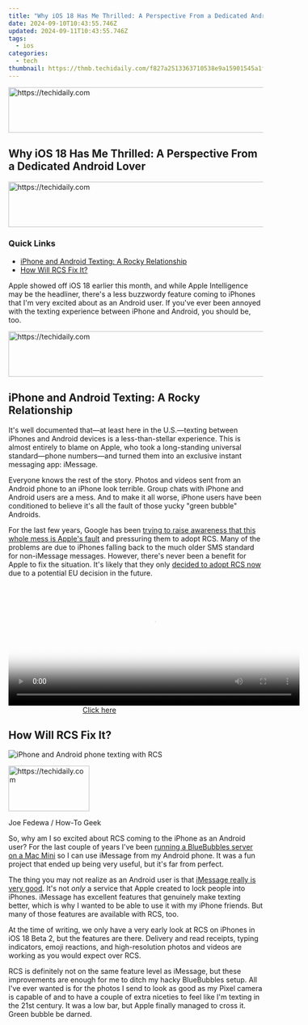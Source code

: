 ```yaml
---
title: "Why iOS 18 Has Me Thrilled: A Perspective From a Dedicated Android Lover"
date: 2024-09-10T10:43:55.746Z
updated: 2024-09-11T10:43:55.746Z
tags:
  - ios
categories:
  - tech
thumbnail: https://thmb.techidaily.com/f827a2513363710538e9a15901545a1f6478c686bd6bb8d68f0e5c1da41a0c90.jpg
---
```






<!-- affiliate ads begin -->
<a href="https://appsumo.8odi.net/c/5597632/2123727/7443" target="_top" id="2123727">
  <img src="//a.impactradius-go.com/display-ad/7443-2123727" border="0" alt="https://techidaily.com" width="728" height="90"/>
</a>
<img height="0" width="0" src="https://appsumo.8odi.net/i/5597632/2123727/7443" style="position:absolute;visibility:hidden;" border="0" />
<!-- affiliate ads end -->




## Why iOS 18 Has Me Thrilled: A Perspective From a Dedicated Android Lover





<!-- affiliate ads begin -->
<a href="https://unicoeye.pxf.io/c/5597632/2121331/18498" target="_top" id="2121331">
  <img src="//a.impactradius-go.com/display-ad/18498-2121331" border="0" alt="https://techidaily.com" width="728" height="90"/>
</a>
<img height="0" width="0" src="https://unicoeye.pxf.io/i/5597632/2121331/18498" style="position:absolute;visibility:hidden;" border="0" />
<!-- affiliate ads end -->




### Quick Links

* [iPhone and Android Texting: A Rocky Relationship](https://fix-guide.techidaily.com/my-videos-arent-playing-on-oppo-a1x-5g-what-can-i-do-drfone-by-drfone-fix-android-problems-fix-android-problems/)
* [How Will RCS Fix It?](https://android-transfer.techidaily.com/in-2024-6-ways-to-transfer-contacts-from-oppo-reno-8t-5g-to-iphone-drfone-by-drfone-transfer-from-android-transfer-from-android/)

 Apple showed off iOS 18 earlier this month, and while Apple Intelligence may be the headliner, there's a less buzzwordy feature coming to iPhones that I'm very excited about as an Android user. If you've ever been annoyed with the texting experience between iPhone and Android, you should be, too.





<!-- affiliate ads begin -->
<a href="https://ephamedtechinc.pxf.io/c/5597632/2136625/26400" target="_top" id="2136625">
  <img src="//a.impactradius-go.com/display-ad/26400-2136625" border="0" alt="https://techidaily.com" width="728" height="90"/>
</a>
<img height="0" width="0" src="https://ephamedtechinc.pxf.io/i/5597632/2136625/26400" style="position:absolute;visibility:hidden;" border="0" />
<!-- affiliate ads end -->




##  iPhone and Android Texting: A Rocky Relationship

 It's well documented that—at least here in the U.S.—texting between iPhones and Android devices is a less-than-stellar experience. This is almost entirely to blame on Apple, who took a long-standing universal standard—phone numbers—and turned them into an exclusive instant messaging app: iMessage.

 Everyone knows the rest of the story. Photos and videos sent from an Android phone to an iPhone look terrible. Group chats with iPhone and Android users are a mess. And to make it all worse, iPhone users have been conditioned to believe it's all the fault of those yucky "green bubble" Androids.

 For the last few years, Google has been [trying to raise awareness that this whole mess is Apple's fault](https://vp-tips.techidaily.com/in-2024-top-win-friendly-art-programs-all-free-and-subscription-options/) and pressuring them to adopt RCS. Many of the problems are due to iPhones falling back to the much older SMS standard for non-iMessage messages. However, there's never been a benefit for Apple to fix the situation. It's likely that they only [decided to adopt RCS now](https://remote-screen-capture.techidaily.com/obs-and-shadowplay-which-streams-better/) due to a potential EU decision in the future.





<!-- affiliate ads begin -->
<span id="1983446">
					<video width="576" height="240" style="cursor:pointer"
           poster="//a.impactradius-go.com/display-clicktoplayimage/1983446.png"
           onclick="if(!this.playClicked){this.play();this.setAttribute('controls',true);this.playClicked=true;}">
	   <source src="//a.impactradius-go.com/display-ad/22993-1983446">
	   <img src="//a.impactradius-go.com/display-clicktoplayimage/1983446.png" style="border: none; height: 100%; width: 100%; object-fit: contain">
	</video>
	<div style="width:360px;text-align:center"><a href="javascript:window.open(decodeURIComponent('https%3A%2F%2Fhomestyler.sjv.io%2Fc%2F5597632%2F1983446%2F22993'), '_blank');void(0);">Click here</a></div>
</span>
<img height="0" width="0" src="https://imp.pxf.io/i/5597632/1983446/22993" style="position:absolute;visibility:hidden;" border="0" />
<!-- affiliate ads end -->




##  How Will RCS Fix It?

![iPhone and Android phone texting with RCS](https://static1.howtogeekimages.com/wordpress/wp-content/uploads/2024/06/pxl_20240628_143916110-portrait-original-2-1.jpg) 





<!-- affiliate ads begin -->
<a href="https://aligracehair.sjv.io/c/5597632/2115942/19272" target="_top" id="2115942">
  <img src="//a.impactradius-go.com/display-ad/19272-2115942" border="0" alt="https://techidaily.com" width="160" height="90"/>
</a>
<img height="0" width="0" src="https://aligracehair.sjv.io/i/5597632/2115942/19272" style="position:absolute;visibility:hidden;" border="0" />
<!-- affiliate ads end -->




Joe Fedewa / How-To Geek

 So, why am I so excited about RCS coming to the iPhone as an Android user? For the last couple of years I've been [running a BlueBubbles server on a Mac Mini](https://fox-blue.techidaily.com/2024-approved-unleash-creativity-design-your-own-logos-using-template-assets-free/) so I can use iMessage from my Android phone. It was a fun project that ended up being very useful, but it's far from perfect.

 The thing you may not realize as an Android user is that [iMessage really is very good](https://win-amazing.techidaily.com/find-updated-printing-drivers-for-ricoh-mpc3003-download-now/). It's not _only_ a service that Apple created to lock people into iPhones. iMessage has excellent features that genuinely make texting better, which is why I wanted to be able to use it with my iPhone friends. But many of those features are available with RCS, too.

 At the time of writing, we only have a very early look at RCS on iPhones in iOS 18 Beta 2, but the features are there. Delivery and read receipts, typing indicators, emoji reactions, and high-resolution photos and videos are working as you would expect over RCS.

 RCS is definitely not on the same feature level as iMessage, but these improvements are enough for me to ditch my hacky BlueBubbles setup. All I've ever wanted is for the photos I send to look as good as my Pixel camera is capable of and to have a couple of extra niceties to feel like I'm texting in the 21st century. It was a low bar, but Apple finally managed to cross it. Green bubble be darned.

<ins class="adsbygoogle"
     style="display:block"
     data-ad-format="autorelaxed"
     data-ad-client="ca-pub-7571918770474297"
     data-ad-slot="1223367746"></ins>



<ins class="adsbygoogle"
     style="display:block"
     data-ad-client="ca-pub-7571918770474297"
     data-ad-slot="8358498916"
     data-ad-format="auto"
     data-full-width-responsive="true"></ins>










